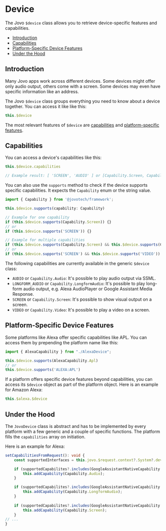 # Device

The Jovo `$device` class allows you to retrieve device-specific features and capabilities.

- [Introduction](#introduction)
- [Capabilities](#capabilities)
- [Platform-Specific Device Features](#platform-specific-device-features)
- [Under the Hood](#under-the-hood)

## Introduction

Many Jovo apps work across different devices. Some devices might offer only audio output, others come with a screen. Some devices may even have specific information like an address.

The Jovo `$device` class groups everything you need to know about a device together. You can access it like like this:

```typescript
this.$device
```

The most relevant features of `$device` are [capabilities](#capabilities) and [platform-specific features](#platform-specific-device-features).


## Capabilities

You can access a device's capabilities like this:

```typescript
this.$device.capabilities

// Example result: [ 'SCREEN', 'AUDIO' ] or [Capability.Screen, Capability.Audio]
```

You can also use the `supports` method to check if the device supports specific capabilities. It expects the `Capability` enum or the string value. 

```typescript
import { Capability } from '@jovotech/framework';

this.$device.supports(capability: Capability)

// Example for one capability
if (this.$device.supports(Capability.Screen)) {}
// or 
if (this.$device.supports('SCREEN')) {}

// Example for multiple capabilities
if (this.$device.supports(Capability.Screen) && this.$device.supports(Capability.Video)) {}
// or
if (this.$device.supports('SCREEN') && this.$device.supports('VIDEO')) {}
```

The following capabilities are currently available in the generic `$device` class:

* `AUDIO` or `Capability.Audio`: It's possible to play audio output via SSML.
* `LONGFORM_AUDIO` or `Capability.LongformAudio`: It's possible to play long-form audio output, e.g. Alexa AudioPlayer or Google Assistant Media Response.
* `SCREEN` or `Capability.Screen`: It's possible to show visual output on a screen.
* `VIDEO` or `Capability.Video`: It's possible to play a video on a screen.



## Platform-Specific Device Features

Some platforms like Alexa offer specific capabilities like APL. You can access them by prepending the platform name like this:

```typescript
import { AlexaCapability } from "./AlexaDevice";

this.$device.supports(AlexaCapability.Apl)
// or
this.$device.supports('ALEXA:APL')
```

If a platform offers specific device features beyond capabilities, you can access its `$device` object as part of the platform object. Here is an example for Amazon Alexa:

```typescript
this.$alexa.$device
```




## Under the Hood

The `JovoDevice` class is abstract and has to be implemented by every platform with a few generic and a couple of specific functions. The platform fills the `capabilities` array on initiation.

Here is an example for Alexa:

```typescript
setCapabilitiesFromRequest(): void {
    const supportedInterfaces = this.jovo.$request.context?.System?.device?.supportedInterfaces;

    if (supportedCapabilites?.includes(GoogleAssistantNativeCapability.Speech)) {
        this.addCapability(Capability.Audio);
    }

    if (supportedCapabilites?.includes(GoogleAssistantNativeCapability.LongFormAudio)) {
        this.addCapability(Capability.LongformAudio);
    }
    
    if (supportedCapabilites?.includes(GoogleAssistantNativeCapability.RichResponse)) {
        this.addCapability(Capability.Screen);
    }
// ...
}
```

